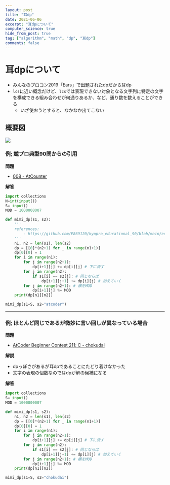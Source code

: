 ```yaml
---
layout: post
title: "耳dp"
date: 2021-06-06
excerpt: "耳dpについて"
computer_science: true
hide_from_post: true
tag: ["algorithm", "math", "dp", "耳dp"]
comments: false
---
```


# 耳dpについて
 - みんなのプロコン2019「Ears」で出題されたdpだから耳dp
 - `lcs`に近い概念だけど、`lcs`では表現できない対象となる文字列に特定の文字を構成できる組み合わせが何通りあるか、など、通り数を数えることができる
   - いざ使おうとすると、なかなか出てこない

## 概要図

<div>
  <img src="https://github.com/E869120/kyopro_educational_90/blob/main/editorial/008.jpg?raw=true">
</div>

### 例; 競プロ典型90問からの引用

**問題**  
 - [008 - AtCounter](https://atcoder.jp/contests/typical90/tasks/typical90_h)  

**解答**  
```python
import collections
N=int(input())
S= input()
MOD = 1000000007

def mimi_dp(s1, s2):
    '''
    references:
        - https://github.com/E869120/kyopro_educational_90/blob/main/editorial/008.jpg
    '''
    n1, n2 = len(s1), len(s2)
    dp = [[0]*(n2+1) for _ in range(n1+1)]
    dp[0][0] = 1
    for i in range(n1):
        for j in range(n2+1):
            dp[i+1][j] += dp[i][j] # 下に流す
        for j in range(n2):
            if s1[i] == s2[j]: # 同じならば
                dp[i+1][j+1] += dp[i][j] # 加えていく
        for j in range(n2+1): # 横をMOD
            dp[i+1][j] %= MOD
    print(dp[n1][n2])

mimi_dp(s1=S, s2="atcoder")
```

---

### 例; ほとんど同じであるが微妙に言い回しが異なっている場合

**問題**  
 - [AtCoder Beginner Contest 211; C - chokudai](https://atcoder.jp/contests/abc211/tasks/abc211_c)

**解説**  
 - dpっぽさがあるが耳dpであることにたどり着けなかった
 - 文字の表現の個数なので耳dpが解の候補になる

**解答**  

```python
import collections
S= input()
MOD = 1000000007

def mimi_dp(s1, s2):
    n1, n2 = len(s1), len(s2)
    dp = [[0]*(n2+1) for _ in range(n1+1)]
    dp[0][0] = 1
    for i in range(n1):
        for j in range(n2+1):
            dp[i+1][j] += dp[i][j] # 下に流す
        for j in range(n2):
            if s1[i] == s2[j]: # 同じならば
                dp[i+1][j+1] += dp[i][j] # 加えていく
        for j in range(n2+1): # 横をMOD
            dp[i+1][j] %= MOD
    print(dp[n1][n2])

mimi_dp(s1=S, s2="chokudai")
```
